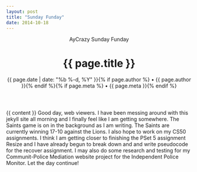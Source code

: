 ```yaml
---
layout: post
title: "Sunday Funday"
date: 2014-10-18 
---
```

<div class="post">

  <header class="post-header"> AyCrazy Sunday Funday
    <h1 class="post-title">{{ page.title }}</h1>
    <p class="post-meta">{{ page.date | date: "%b %-d, %Y" }}{% if page.author %} • {{ page.author }}{% endif %}{% if page.meta %} • {{ page.meta }}{% endif %}</p>
  </header>

  <article class="post-content">
    {{ content }} Good day, web viewers.  I have been messing around with this jekyll site all morning and I finally feel like I am getting somewhere.  The Saints game is on in the background as I am writing.  The Saints are currently winning 17-10 against the Lions.  I also hope to work on my CS50 assignments.  I think I am getting closer to finishing the PSet 5 assignment Resize and I have already begun to break down and and write pseudocode for the recover assignment.  I may also do some research and testing for my Communit-Police Mediation website project for the Independent Police Monitor.  Let the day continue!
  </article>

</div>

